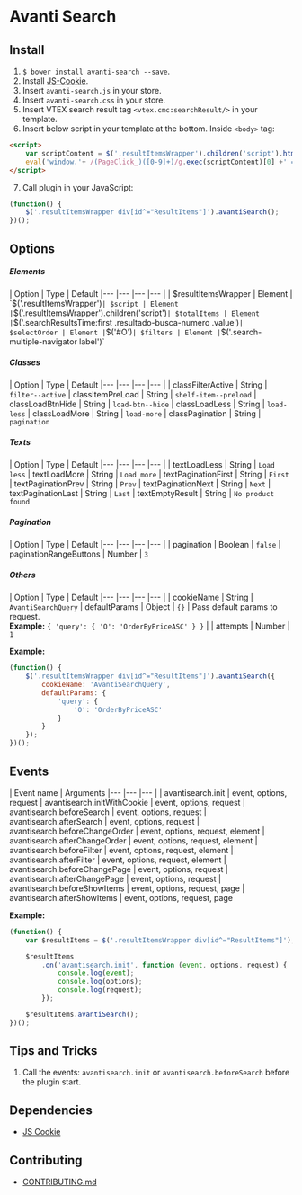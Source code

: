 # Avanti Search

## Install

1. `$ bower install avanti-search --save`.
2. Install [JS-Cookie](https://github.com/js-cookie/js-cookie).
3. Insert `avanti-search.js` in your store.
4. Insert `avanti-search.css` in your store.
5. Insert VTEX search result tag `<vtex.cmc:searchResult/>` in your template.
6. Insert below script in your template at the bottom. Inside `<body>` tag:
```html
<script>
    var scriptContent = $('.resultItemsWrapper').children('script').html();
    eval('window.'+ /(PageClick_)([0-9]+)/g.exec(scriptContent)[0] +' = function () {}');
</script>
```
7. Call plugin in your JavaScript:
```javascript
(function() {
    $('.resultItemsWrapper div[id^="ResultItems"]').avantiSearch();
})();
```

## Options

##### Elements

| Option | Type | Default
|--- |--- |--- |--- |
| $resultItemsWrapper | Element | `$('.resultItemsWrapper')`
| $script | Element | `$('.resultItemsWrapper').children('script')`
| $totalItems | Element | `$('.searchResultsTime:first .resultado-busca-numero .value')`
| $selectOrder | Element | `$('#O')`
| $filters | Element | `$('.search-multiple-navigator label')`

##### Classes

| Option | Type | Default
|--- |--- |--- |--- |
| classFilterActive | String | `filter--active`
| classItemPreLoad | String | `shelf-item--preload`
| classLoadBtnHide | String | `load-btn--hide`
| classLoadLess | String | `load-less`
| classLoadMore | String | `load-more`
| classPagination | String | `pagination`

##### Texts

| Option | Type | Default
|--- |--- |--- |--- |
| textLoadLess | String | `Load less`
| textLoadMore | String | `Load more`
| textPaginationFirst | String | `First`
| textPaginationPrev | String | `Prev`
| textPaginationNext | String | `Next`
| textPaginationLast | String | `Last`
| textEmptyResult | String | `No product found`

##### Pagination

| Option | Type | Default
|--- |--- |--- |--- |
| pagination | Boolean | `false`
| paginationRangeButtons | Number | `3`

##### Others

| Option | Type | Default
|--- |--- |--- |--- |
| cookieName | String | `AvantiSearchQuery`
| defaultParams | Object | `{}` | Pass default params to request.<br>**Example:** `{ 'query': { 'O': 'OrderByPriceASC' } }` |
| attempts | Number | `1`

**Example:**

```javascript
(function() {
    $('.resultItemsWrapper div[id^="ResultItems"]').avantiSearch({
        cookieName: 'AvantiSearchQuery',
        defaultParams: {
            'query': {
                'O': 'OrderByPriceASC'
            }
        }
    });
})();
```

## Events

| Event name | Arguments
|--- |--- |--- |
| avantisearch.init | event, options, request
| avantisearch.initWithCookie | event, options, request
| avantisearch.beforeSearch | event, options, request
| avantisearch.afterSearch | event, options, request
| avantisearch.beforeChangeOrder | event, options, request, element
| avantisearch.afterChangeOrder | event, options, request, element
| avantisearch.beforeFilter | event, options, request, element
| avantisearch.afterFilter | event, options, request, element
| avantisearch.beforeChangePage | event, options, request
| avantisearch.afterChangePage | event, options, request
| avantisearch.beforeShowItems | event, options, request, page
| avantisearch.afterShowItems | event, options, request, page

**Example:**
```javascript
(function() {
    var $resultItems = $('.resultItemsWrapper div[id^="ResultItems"]');

    $resultItems
        .on('avantisearch.init', function (event, options, request) {
            console.log(event);
            console.log(options);
            console.log(request);
        });

    $resultItems.avantiSearch();
})();
```

## Tips and Tricks

1. Call the events: `avantisearch.init` or `avantisearch.beforeSearch` before the plugin start.

## Dependencies

- [JS Cookie](https://github.com/js-cookie/js-cookie)

## Contributing

- [CONTRIBUTING.md](CONTRIBUTING.md)
